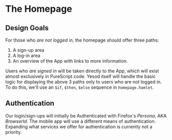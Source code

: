 # The Homepage

## Design Goals

For those who *are not logged in*, the homepage should offer three paths:

  1. A sign-up area
  2. A log-in area
  3. An overview of the App with links to more information.

Users who *are signed in* will be taken directly to the App, which will exist
almost exclusively in PureScript code. Yesod itself will handle the basic logic
for displaying the above 3 paths only to users who are not logged in. To do
this, we'll use an `$if`, `$then`, `$else` sequence in `homepage.hamlet`.

## Authentication

Our login/sign-ups will initially be Authenticated with Firefox's *Persona*, AKA
*BrowserId*. The mobile app will use a different means of authentication.
Expanding  what services we offer for authentication is currently not a
priority.
